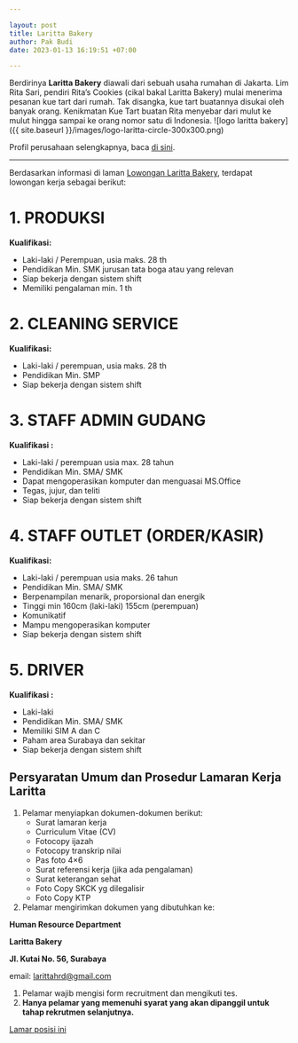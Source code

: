 ```yaml
---

layout: post
title: Laritta Bakery
author: Pak Budi
date: 2023-01-13 16:19:51 +07:00

---
```


Berdirinya **Laritta Bakery** diawali dari sebuah usaha rumahan di Jakarta. Lim Rita Sari, pendiri Rita’s Cookies (cikal bakal Laritta Bakery) mulai menerima pesanan kue tart dari rumah. Tak disangka, kue tart buatannya disukai oleh banyak orang. Kenikmatan Kue Tart buatan Rita menyebar dari mulut ke mulut hingga sampai ke orang nomor satu di Indonesia.
![logo laritta bakery]({{ site.baseurl }}/images/logo-laritta-circle-300x300.png)

Profil perusahaan selengkapnya, baca [di sini](https://www.larittabakery.com/tentang-laritta/).

---

Berdasarkan informasi di laman [Lowongan Laritta Bakery](https://www.larittabakery.com/tentang-laritta/lowongan-kerja/), terdapat lowongan kerja sebagai berikut:

# 1. PRODUKSI

**Kualifikasi:**

- Laki-laki / Perempuan, usia maks. 28 th
- Pendidikan Min. SMK jurusan tata boga atau yang relevan
- Siap bekerja dengan sistem shift
- Memiliki pengalaman min. 1 th

# 2. CLEANING SERVICE

**Kualifikasi:**

- Laki-laki / perempuan, usia maks. 28 th
- Pendidikan Min. SMP
- Siap bekerja dengan sistem shift

# 3. STAFF ADMIN GUDANG

**Kualifikasi :**

- Laki-laki / perempuan usia max. 28 tahun
- Pendidikan Min. SMA/ SMK
- Dapat mengoperasikan komputer dan menguasai MS.Office
- Tegas, jujur, dan teliti
- Siap bekerja dengan sistem shift

# 4. STAFF OUTLET (ORDER/KASIR)

**Kualifikasi:**

- Laki-laki / perempuan usia maks. 26 tahun
- Pendidikan Min. SMA/ SMK
- Berpenampilan menarik, proporsional dan energik
- Tinggi min 160cm (laki-laki) 155cm (perempuan)
- Komunikatif
- Mampu mengoperasikan komputer
- Siap bekerja dengan sistem shift

# 5. DRIVER

**Kualifikasi :**

- Laki-laki
- Pendidikan Min. SMA/ SMK
- Memiliki SIM A dan C
- Paham area Surabaya dan sekitar
- Siap bekerja dengan sistem shift

## Persyaratan Umum dan Prosedur Lamaran Kerja Laritta

1. Pelamar menyiapkan dokumen-dokumen berikut:
    - Surat lamaran kerja
    - Curriculum Vitae (CV)
    - Fotocopy ijazah
    - Fotocopy transkrip nilai
    - Pas foto 4×6
    - Surat referensi kerja (jika ada pengalaman)
    - Surat keterangan sehat
    - Foto Copy SKCK yg dilegalisir
    - Foto Copy KTP
2. Pelamar mengirimkan dokumen yang dibutuhkan ke:

**Human Resource Department**

**Laritta Bakery**

**Jl. Kutai No. 56, Surabaya**

email: larittahrd@gmail.com

1. Pelamar wajib mengisi form recruitment dan mengikuti tes.
2. **Hanya pelamar yang memenuhi syarat yang akan dipanggil untuk tahap rekrutmen selanjutnya.**

<div class="apply"><a href="mailto:larittahrd@gmail.com">Lamar posisi ini</a></div>
